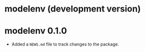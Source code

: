 # modelenv (development version)

# modelenv 0.1.0

* Added a `NEWS.md` file to track changes to the package.
